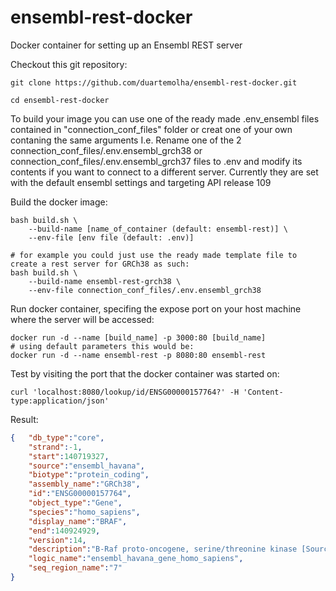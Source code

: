 # ensembl-rest-docker
Docker container for setting up an Ensembl REST server

Checkout this git repository:
```
git clone https://github.com/duartemolha/ensembl-rest-docker.git

cd ensembl-rest-docker
```
To build your image you can use one of the ready made .env_ensembl files contained in "connection_conf_files" folder or creat one of your own contaning the same arguments
I.e. Rename one of the 2 connection_conf_files/.env.ensembl_grch38 or connection_conf_files/.env.ensembl_grch37 files to .env and modify its contents if you want to connect to a different server. Currently they are set with the default ensembl settings and targeting API release 109 

Build the docker image:

```
bash build.sh \
    --build-name [name_of_container (default: ensembl-rest)] \
    --env-file [env file (default: .env)]

# for example you could just use the ready made template file to create a rest server for GRCh38 as such:
bash build.sh \
    --build-name ensembl-rest-grch38 \
    --env-file connection_conf_files/.env.ensembl_grch38

```

Run docker container, specifing the expose port on your host machine where the server will be accessed:
```
docker run -d --name [build_name] -p 3000:80 [build_name]
# using default parameters this would be:
docker run -d --name ensembl-rest -p 8080:80 ensembl-rest
```

Test by visiting the port that the docker container was started on:
```
curl 'localhost:8080/lookup/id/ENSG00000157764?' -H 'Content-type:application/json'
```

Result:


```json
{   "db_type":"core",
    "strand":-1,
    "start":140719327,
    "source":"ensembl_havana",
    "biotype":"protein_coding",
    "assembly_name":"GRCh38",
    "id":"ENSG00000157764",
    "object_type":"Gene",
    "species":"homo_sapiens",
    "display_name":"BRAF",
    "end":140924929,
    "version":14,
    "description":"B-Raf proto-oncogene, serine/threonine kinase [Source:HGNC Symbol;Acc:HGNC:1097]",
    "logic_name":"ensembl_havana_gene_homo_sapiens",
    "seq_region_name":"7"
}
```



